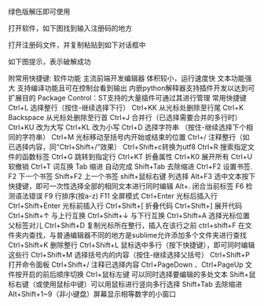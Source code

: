 绿色版解压即可使用

 
打开软件，如下图找到输入注册码的地方
 
打开注册码文件，并复制粘贴到如下对话框中
 
如下图提示，表示破解成功
 

附常用快捷键:
软件功能
主流前端开发编辑器
体积较小，运行速度快
文本功能强大
支持编译功能且可在控制台看到输出
内嵌python解释器支持插件开发以达到可扩展目的
Package Control：ST支持的大量插件可通过其进行管理
常用快捷键
Ctrl+L 选择整行（按住-继续选择下行）
Ctrl+KK 从光标处删除至行尾
Ctrl+K Backspace 从光标处删除至行首
Ctrl+J 合并行（已选择需要合并的多行时）
Ctrl+KU 改为大写
Ctrl+KL 改为小写
Ctrl+D 选择字符串 （按住-继续选择下个相同的字符串）
Ctrl+M 光标移动至括号内开始或结束的位置
Ctrl+/ 注释整行（如已选择内容，同“Ctrl+Shift+/”效果）
Ctrl+Shift+c转换为utf8
Ctrl+R 搜索指定文件的函数标签
Ctrl+G 跳转到指定行
Ctrl+KT 折叠属性
Ctrl+K0 展开所有
Ctrl+U 软撤销
Ctrl+T 词互换
Tab 缩进 自动完成
Shift+Tab 去除缩进
Ctrl+F2 设置书签.
F2 下一个书签
Shift+F2 上一个书签
shift+鼠标右键 列选择
Alt+F3 选中文本按下快捷键，即可一次性选择全部的相同文本进行同时编辑
Alt+. 闭合当前标签
F6 检测语法错误
F9 行排序(按a-z)
F11 全屏模式
Ctrl+Enter 光标后插入行
Ctrl+Shift+Enter 光标前插入行
Ctrl+Shift+[ 折叠代码
Ctrl+Shift+] 展开代码
Ctrl+Shift+↑ 与上行互换
Ctrl+Shift+↓ 与下行互换
Ctrl+Shift+A 选择光标位置父标签对儿
Ctrl+Shift+D 复制光标所在整行，插入在该行之前
ctrl+shift+F 在文件夹内查找，与普通编辑器不同的地方是sublime允许添加多个文件夹进行查找
Ctrl+Shift+K 删除整行
Ctrl+Shift+L 鼠标选中多行（按下快捷键），即可同时编辑这些行
Ctrl+Shift+M 选择括号内的内容（按住-继续选择父括号）
Ctrl+Shift+P 打开命令面板
Ctrl+Shift+/ 注释已选择内容
Ctrl+PageDown 、Ctrl+PageUp 文件按开启的前后顺序切换
Ctrl+鼠标左键 可以同时选择要编辑的多处文本
Shift+鼠标右键（或使用鼠标中键）可以用鼠标进行竖向多行选择
Shift+Tab 去除缩进
Alt+Shift+1~9（非小键盘）屏幕显示相等数字的小窗口
